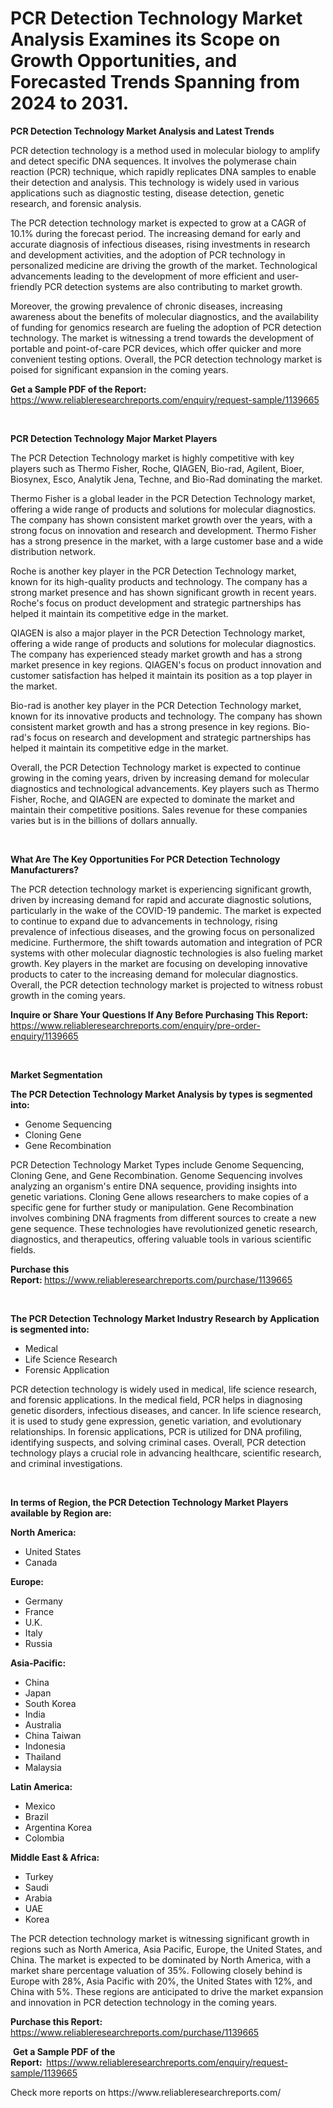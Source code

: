<p><h1>PCR Detection Technology Market Analysis Examines its Scope on Growth Opportunities, and Forecasted Trends Spanning from 2024 to 2031.</h1></p><p><strong>PCR Detection Technology Market Analysis and Latest Trends</strong></p>
<p><p>PCR detection technology is a method used in molecular biology to amplify and detect specific DNA sequences. It involves the polymerase chain reaction (PCR) technique, which rapidly replicates DNA samples to enable their detection and analysis. This technology is widely used in various applications such as diagnostic testing, disease detection, genetic research, and forensic analysis.</p><p>The PCR detection technology market is expected to grow at a CAGR of 10.1% during the forecast period. The increasing demand for early and accurate diagnosis of infectious diseases, rising investments in research and development activities, and the adoption of PCR technology in personalized medicine are driving the growth of the market. Technological advancements leading to the development of more efficient and user-friendly PCR detection systems are also contributing to market growth.</p><p>Moreover, the growing prevalence of chronic diseases, increasing awareness about the benefits of molecular diagnostics, and the availability of funding for genomics research are fueling the adoption of PCR detection technology. The market is witnessing a trend towards the development of portable and point-of-care PCR devices, which offer quicker and more convenient testing options. Overall, the PCR detection technology market is poised for significant expansion in the coming years.</p></p>
<p><strong>Get a Sample PDF of the Report:&nbsp;</strong> <a href="https://www.reliableresearchreports.com/enquiry/request-sample/1139665">https://www.reliableresearchreports.com/enquiry/request-sample/1139665</a></p>
<p>&nbsp;</p>
<p><strong>PCR Detection Technology Major Market Players</strong></p>
<p><p>The PCR Detection Technology market is highly competitive with key players such as Thermo Fisher, Roche, QIAGEN, Bio-rad, Agilent, Bioer, Biosynex, Esco, Analytik Jena, Techne, and Bio-Rad dominating the market. </p><p>Thermo Fisher is a global leader in the PCR Detection Technology market, offering a wide range of products and solutions for molecular diagnostics. The company has shown consistent market growth over the years, with a strong focus on innovation and research and development. Thermo Fisher has a strong presence in the market, with a large customer base and a wide distribution network.</p><p>Roche is another key player in the PCR Detection Technology market, known for its high-quality products and technology. The company has a strong market presence and has shown significant growth in recent years. Roche's focus on product development and strategic partnerships has helped it maintain its competitive edge in the market.</p><p>QIAGEN is also a major player in the PCR Detection Technology market, offering a wide range of products and solutions for molecular diagnostics. The company has experienced steady market growth and has a strong market presence in key regions. QIAGEN's focus on product innovation and customer satisfaction has helped it maintain its position as a top player in the market.</p><p>Bio-rad is another key player in the PCR Detection Technology market, known for its innovative products and technology. The company has shown consistent market growth and has a strong presence in key regions. Bio-rad's focus on research and development and strategic partnerships has helped it maintain its competitive edge in the market.</p><p>Overall, the PCR Detection Technology market is expected to continue growing in the coming years, driven by increasing demand for molecular diagnostics and technological advancements. Key players such as Thermo Fisher, Roche, and QIAGEN are expected to dominate the market and maintain their competitive positions. Sales revenue for these companies varies but is in the billions of dollars annually.</p></p>
<p>&nbsp;</p>
<p><strong>What Are The Key Opportunities For PCR Detection Technology Manufacturers?</strong></p>
<p><p>The PCR detection technology market is experiencing significant growth, driven by increasing demand for rapid and accurate diagnostic solutions, particularly in the wake of the COVID-19 pandemic. The market is expected to continue to expand due to advancements in technology, rising prevalence of infectious diseases, and the growing focus on personalized medicine. Furthermore, the shift towards automation and integration of PCR systems with other molecular diagnostic technologies is also fueling market growth. Key players in the market are focusing on developing innovative products to cater to the increasing demand for molecular diagnostics. Overall, the PCR detection technology market is projected to witness robust growth in the coming years.</p></p>
<p><strong>Inquire or Share Your Questions If Any Before Purchasing This Report:</strong> <a href="https://www.reliableresearchreports.com/enquiry/pre-order-enquiry/1139665">https://www.reliableresearchreports.com/enquiry/pre-order-enquiry/1139665</a></p>
<p>&nbsp;</p>
<p><strong>Market Segmentation</strong></p>
<p><strong>The PCR Detection Technology Market Analysis by types is segmented into:</strong></p>
<p><ul><li>Genome Sequencing</li><li>Cloning Gene</li><li>Gene Recombination</li></ul></p>
<p><p>PCR Detection Technology Market Types include Genome Sequencing, Cloning Gene, and Gene Recombination. Genome Sequencing involves analyzing an organism's entire DNA sequence, providing insights into genetic variations. Cloning Gene allows researchers to make copies of a specific gene for further study or manipulation. Gene Recombination involves combining DNA fragments from different sources to create a new gene sequence. These technologies have revolutionized genetic research, diagnostics, and therapeutics, offering valuable tools in various scientific fields.</p></p>
<p><strong>Purchase this Report:&nbsp;</strong><a href="https://www.reliableresearchreports.com/purchase/1139665">https://www.reliableresearchreports.com/purchase/1139665</a></p>
<p>&nbsp;</p>
<p><strong>The PCR Detection Technology Market Industry Research by Application is segmented into:</strong></p>
<p><ul><li>Medical</li><li>Life Science Research</li><li>Forensic Application</li></ul></p>
<p><p>PCR detection technology is widely used in medical, life science research, and forensic applications. In the medical field, PCR helps in diagnosing genetic disorders, infectious diseases, and cancer. In life science research, it is used to study gene expression, genetic variation, and evolutionary relationships. In forensic applications, PCR is utilized for DNA profiling, identifying suspects, and solving criminal cases. Overall, PCR detection technology plays a crucial role in advancing healthcare, scientific research, and criminal investigations.</p></p>
<p>&nbsp;</p>
<p><strong>In terms of Region, the PCR Detection Technology Market Players available by Region are:</strong></p>
<p>
    <p> <strong> North America: </strong>
        <ul>
            <li>United States</li>
            <li>Canada</li>
        </ul>
        </p> 
    <p> <strong> Europe: </strong>
        <ul>
            <li>Germany</li>
            <li>France</li>
            <li>U.K.</li>
            <li>Italy</li>
            <li>Russia</li>
        </ul>
        </p> 
    <p> <strong> Asia-Pacific: </strong>
        <ul>
            <li>China</li>
            <li>Japan</li>
            <li>South Korea</li>
            <li>India</li>
            <li>Australia</li>
            <li>China Taiwan</li>
            <li>Indonesia</li>
            <li>Thailand</li>
            <li>Malaysia</li>
        </ul>
        </p> 
    <p> <strong> Latin America: </strong>
        <ul>
            <li>Mexico</li>
            <li>Brazil</li>
            <li>Argentina Korea</li>
            <li>Colombia</li>
        </ul>
        </p> 
    <p> <strong> Middle East & Africa: </strong>
        <ul>
            <li>Turkey</li>
            <li>Saudi</li>
            <li>Arabia</li>
            <li>UAE</li>
            <li>Korea</li>
        </ul>
    </p>
    </p>
<p><p>The PCR detection technology market is witnessing significant growth in regions such as North America, Asia Pacific, Europe, the United States, and China. The market is expected to be dominated by North America, with a market share percentage valuation of 35%. Following closely behind is Europe with 28%, Asia Pacific with 20%, the United States with 12%, and China with 5%. These regions are anticipated to drive the market expansion and innovation in PCR detection technology in the coming years.</p></p>
<p><strong>Purchase this Report: </strong><a href="https://www.reliableresearchreports.com/purchase/1139665">https://www.reliableresearchreports.com/purchase/1139665</a></p>
<p>&nbsp;<strong>Get a Sample PDF of the Report:&nbsp;&nbsp;</strong><a href="https://www.reliableresearchreports.com/enquiry/request-sample/1139665">https://www.reliableresearchreports.com/enquiry/request-sample/1139665</a></p>
<p><strong></strong></p>
<p>Check more reports on https://www.reliableresearchreports.com/</p>
